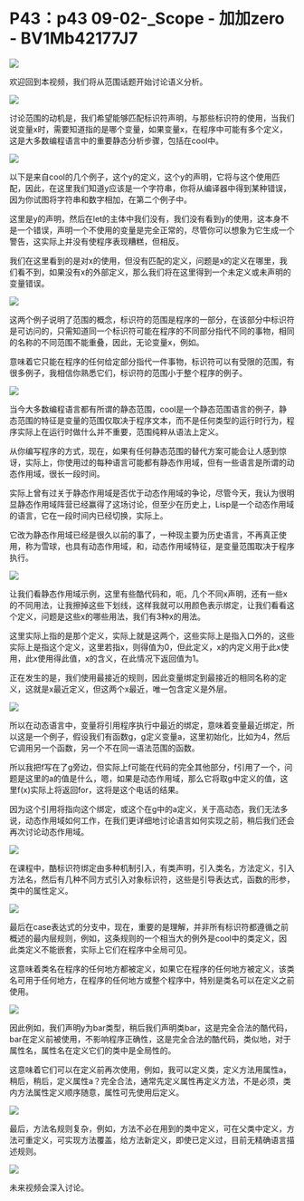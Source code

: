 # P43：p43 09-02-_Scope - 加加zero - BV1Mb42177J7

![](img/67836dbfe53233b7aeccea77bbd60567_0.png)

欢迎回到本视频，我们将从范围话题开始讨论语义分析。

![](img/67836dbfe53233b7aeccea77bbd60567_2.png)

讨论范围的动机是，我们希望能够匹配标识符声明，与那些标识符的使用，当我们说变量x时，需要知道指的是哪个变量，如果变量x，在程序中可能有多个定义，这是大多数编程语言中的重要静态分析步骤，包括在cool中。



![](img/67836dbfe53233b7aeccea77bbd60567_4.png)

以下是来自cool的几个例子，这个y的定义，这个y的声明，它将与这个使用匹配，因此，在这里我们知道y应该是一个字符串，你将从编译器中得到某种错误，因为你试图将字符串和数字相加，在第二个例子中。

这里是y的声明，然后在let的主体中我们没有，我们没有看到y的使用，这本身不是一个错误，声明一个不使用的变量是完全正常的，尽管你可以想象为它生成一个警告，这实际上并没有使程序表现糟糕，但相反。

我们在这里看到的是对x的使用，但没有匹配的定义，问题是x的定义在哪里，我们看不到，如果没有x的外部定义，那么我们将在这里得到一个未定义或未声明的变量错误。



![](img/67836dbfe53233b7aeccea77bbd60567_6.png)

这两个例子说明了范围的概念，标识符的范围是程序的一部分，在该部分中标识符是可访问的，只需知道同一个标识符可能在程序的不同部分指代不同的事物，相同的名称的不同范围不能重叠，因此，无论变量x，例如。

意味着它只能在程序的任何给定部分指代一件事物，标识符可以有受限的范围，有很多例子，我相信你熟悉它们，标识符的范围小于整个程序的例子。



![](img/67836dbfe53233b7aeccea77bbd60567_8.png)

当今大多数编程语言都有所谓的静态范围，cool是一个静态范围语言的例子，静态范围的特征是变量的范围仅取决于程序文本，而不是任何类型的运行时行为，程序实际上在运行时做什么并不重要，范围纯粹从语法上定义。

从你编写程序的方式，现在，如果有任何静态范围的替代方案可能会让人感到惊讶，实际上，你使用过的每种语言可能都有静态作用域，但有一些语言是所谓的动态作用域，很长一段时间。

实际上曾有过关于静态作用域是否优于动态作用域的争论，尽管今天，我认为很明显静态作用域阵营已经赢得了这场讨论，但至少在历史上，Lisp是一个动态作用域的语言，它在一段时间内已经切换，实际上。

它改为静态作用域已经是很久以前的事了，一种现主要为历史语言，不再真正使用，称为雪球，也具有动态作用域，和，动态作用域特征，是变量范围取决于程序执行。



![](img/67836dbfe53233b7aeccea77bbd60567_10.png)

让我们看静态作用域示例，这里有些酷代码和，呃，几个不同x声明，还有一些x的不同用法，让我擦掉这些下划线，这样我就可以用颜色表示绑定，让我们看看这个定义，问题是这些x的哪些用法，我们有3种x的用法。

这里实际上指的是那个定义，实际上就是这两个，这些实际上是指入口外的，这些实际上是指这个定义，这里若指x，则得值为0，但此定义，x的内定义用于此x使用，此x使用得此值，x的含义，在此情况下返回值为1。

正在发生的是，我们使用最接近的规则，因此变量绑定到最接近的相同名称的定义，这就是x最近定义，但这两个x最近，唯一包含定义是外层。



![](img/67836dbfe53233b7aeccea77bbd60567_12.png)

所以在动态语言中，变量将引用程序执行中最近的绑定，意味着变量最近绑定，所以这是一个例子，假设我们有函数g，g定义变量a，这里初始化，比如为4，然后它调用另一个函数，另一个不在同一语法范围的函数。

所以我把f写在了g旁边，但实际上f可能在代码的完全其他部分，f引用了一个，问题是这里的a的值是什么，嗯，如果是动态作用域，那么它将取g中定义的值，这里f(x)实际上将返回for，这将是这个电话的结果。

因为这个引用将指向这个绑定，或这个在g中的a定义，关于高动态，我们无法多说，动态作用域如何工作，在我们更详细地讨论语言如何实现之前，稍后我们还会再次讨论动态作用域。



![](img/67836dbfe53233b7aeccea77bbd60567_14.png)

在课程中，酷标识符绑定由多种机制引入，有类声明，引入类名，方法定义，引入方法名，然后有几种不同方式引入对象标识符，这些是引导表达式，函数的形参，类中的属性定义。



![](img/67836dbfe53233b7aeccea77bbd60567_16.png)

最后在case表达式的分支中，现在，重要的是理解，并非所有标识符都遵循之前概述的最内层规则，例如，这条规则的一个相当大的例外是cool中的类定义，因此类定义不能嵌套，实际上它们在程序中全局可见。

这意味着类名在程序的任何地方都被定义，如果它在程序的任何地方被定义，该类名可用于任何地方，在程序的任何地方或整个程序中，特别是类名可以在定义之前使用。



![](img/67836dbfe53233b7aeccea77bbd60567_18.png)

因此例如，我们声明y为bar类型，稍后我们声明类bar，这是完全合法的酷代码，bar在定义前被使用，不影响程序正确性，这是完全合法的酷代码，类似地，对于属性名，属性名在定义它们的类中是全局性的。

这意味着它们可以在定义前再次使用，例如，我可以定义类，定义方法用属性a，稍后，稍后，定义属性a？完全合法，通常先定义属性再定义方法，不是必须，类内方法属性定义顺序随意，属性可先使用后定义。



![](img/67836dbfe53233b7aeccea77bbd60567_20.png)

最后，方法名规则复杂，例如，方法不必在用到的类中定义，可在父类中定义，方法可重定义，可实现方法覆盖，给方法新定义，即使已定义过，目前无精确语言描述规则。



![](img/67836dbfe53233b7aeccea77bbd60567_22.png)

未来视频会深入讨论。